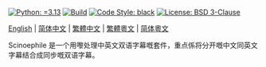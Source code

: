 [![Python: =3.13](https://img.shields.io/badge/python-3.13-green.svg)](https://docs.python.org/3/whatsnew/3.13.html)
[![Build](https://github.com/KarlTDebiec/Scinoephile/actions/workflows/build.yml/badge.svg)](https://github.com/KarlTDebiec/Scinoephile/actions/workflows/build.yml)
[![Code Style: black](https://img.shields.io/badge/code%20style-black-000000.svg)](https://github.com/psf/black)
[![License: BSD 3-Clause](https://img.shields.io/badge/license-BSD%203--Clause-blue.svg)](https://opensource.org/licenses/BSD-3-Clause)

[English](README.md) | [简体中文](README.zh-hans.md) | [繁體中文](README.zh-hant.md) | [繁體粵文](README.yue-hant.md) | [简体粵文](README.yue-hans.md)

Scinoephile 是一个用嚟处理中英文双语字幕嘅套件，重点係将分开嘅中文同英文字幕结合成同步嘅双语字幕。
